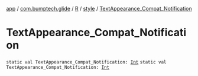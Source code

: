 [app](../../../index.md) / [com.bumptech.glide](../../index.md) / [R](../index.md) / [style](index.md) / [TextAppearance_Compat_Notification](./-text-appearance_-compat_-notification.md)

# TextAppearance_Compat_Notification

`static val TextAppearance_Compat_Notification: `[`Int`](https://kotlinlang.org/api/latest/jvm/stdlib/kotlin/-int/index.html)
`static val TextAppearance_Compat_Notification: `[`Int`](https://kotlinlang.org/api/latest/jvm/stdlib/kotlin/-int/index.html)